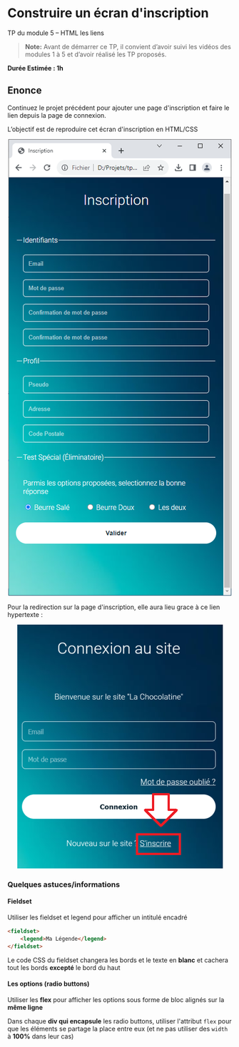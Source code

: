 # Construire un écran d'inscription

TP du module 5 – HTML les liens

> **Note:** Avant de démarrer ce TP, il convient d’avoir suivi les vidéos des modules 1 à 5 et d’avoir réalisé les TP proposés.

**Durée Estimée : 1h**

## Enonce

Continuez le projet précédent pour ajouter une page d'inscription et faire le lien depuis la page de connexion.

L’objectif est de reproduire cet écran d'inscription en HTML/CSS

<p align="center">
  <img src="screenshot_01.png" alt="Screenshot">
</p>


Pour la redirection sur la page d'inscription, elle aura lieu grace à ce lien hypertexte :

<p align="center">
  <img src="screenshot_02.png" alt="Screenshot">
</p>

### Quelques astuces/informations 


#### Fieldset
Utiliser les fieldset et legend pour afficher un intitulé encadré


```html
<fieldset>
    <legend>Ma Légende</legend>
</fieldset>
```

Le code CSS du fieldset changera les bords et le texte en **blanc** et cachera tout les bords **excepté** le bord du haut

#### Les options (radio buttons)

Utiliser les **flex** pour afficher les options sous forme de bloc alignés sur la **même ligne**

Dans chaque **div qui encapsule** les radio buttons, utiliser l'attribut `flex` pour que les éléments se partage la place entre eux (et ne pas utiliser des `width` à **100%** dans leur cas)
